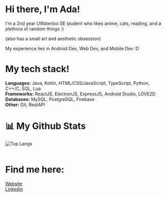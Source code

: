 # Hi there, I'm Ada!

I'm a 2nd year UWaterloo SE student who likes anime, cats, reading, and a plethora of random things :)

(also has a small art and aesthetic obsession)

My experience lies in Android Dev, Web Dev, and Mobile Dev :D

# My tech stack!

<strong>Languages:</strong> Java, Kotlin, HTML/CSS/JavaScript, TypeScript, Python, C++/C, SQL, Lua <br>
<strong>Frameworks:</strong> ReactJS, ElectronJS, ExpressJS, Android Studio, LOVE2D <br>
<strong>Databases:</strong> MySQL, PostgreSQL, Firebase <br>
<strong>Other:</strong> Git, RestAPI <br>

# 📊 My Github Stats
  ![Top Langs](https://github-readme-stats.vercel.app/api/top-langs/?username=adabingw&langs_count_private=true&theme=radical&card_width=445)<br><br>

# Find me here: 

<a href="https://adabingw.github.io/">Website</a> <br>
<a href="https://www.linkedin.com/in/adabingw/">Linkedin</a> <br>

